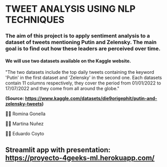 # TWEET ANALYSIS USING NLP TECHNIQUES


### The aim of this project is to apply sentiment analysis to a dataset of tweets mentioning Putin and Zelensky. The main goal is to find out how these leaders are perceived over time.

#### We will use two datasets available on the Kaggle website.

"The two datasets include the top daily tweets containing the keyword 'Putin' in the first dataset and 'Zelensky' in the second one. Each datasets contain 11 columns respectively, they cover the period from 01/01/2022 to 17/07/2022 and they come from all around the globe."

**(Source: https://www.kaggle.com/datasets/die9origephit/putin-and-zelensky-tweets)**

👩‍💼 Romina Gonella

👩‍💼 Martina Nuñez

👨‍💼 Eduardo Coyto


## Streamlit app with presentation: https://proyecto-4geeks-ml.herokuapp.com/
